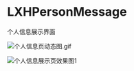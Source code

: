 # LXHPersonMessage
个人信息展示界面

![个人信息页动态图.gif](http://upload-images.jianshu.io/upload_images/2199750-eab487d3fb024ff4.gif?imageMogr2/auto-orient/strip)

![个人信息展示页效果图1](http://upload-images.jianshu.io/upload_images/2199750-74a84d5c31deb19f.png?imageMogr2/auto-orient/strip%7CimageView2/2/w/1240)
